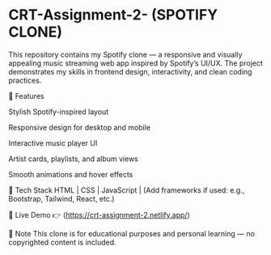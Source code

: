 # CRT-Assignment-2- (SPOTIFY CLONE)
This repository contains my Spotify clone — a responsive and visually appealing music streaming web app inspired by Spotify’s UI/UX. The project demonstrates my skills in frontend design, interactivity, and clean coding practices.

🔹 Features

Stylish Spotify-inspired layout

Responsive design for desktop and mobile

Interactive music player UI

Artist cards, playlists, and album views

Smooth animations and hover effects

🔹 Tech Stack
HTML | CSS | JavaScript | (Add frameworks if used: e.g., Bootstrap, Tailwind, React, etc.)

🔹 Live Demo
👉 (https://crt-assignment-2.netlify.app/)

🔹 Note
This clone is for educational purposes and personal learning — no copyrighted content is included.

